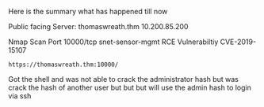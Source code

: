 
Here is the summary what has happened till now

Public facing Server:
thomaswreath.thm
10.200.85.200 


Nmap Scan
Port 10000/tcp  snet-sensor-mgmt         RCE Vulnerabiltiy
CVE-2019-15107
```
https://thomaswreath.thm:10000/
```
Got the shell and was not able to crack the administrator hash but was crack the hash of another user but but but will use the admin hash to login via ssh


